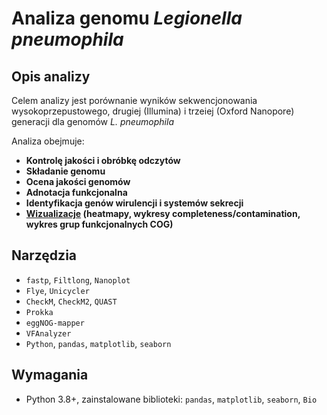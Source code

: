 # Analiza genomu *Legionella pneumophila*

## Opis analizy
Celem analizy jest porównanie wyników sekwencjonowania wysokoprzepustowego, drugiej (Illumina) i trzeiej (Oxford Nanopore) generacji dla genomów *L. pneumophila*

Analiza obejmuje:

- **Kontrolę jakości i obróbkę odczytów**
- **Składanie genomu**
- **Ocena jakości genomów**
- **Adnotacja funkcjonalna**
- **Identyfikacja genów wirulencji i systemów sekrecji**
- **[Wizualizacje](./Wizualizacje/) (heatmapy, wykresy completeness/contamination, wykres grup funkcjonalnych COG)**

## Narzędzia
- `fastp`, `Filtlong`, `Nanoplot`
- `Flye`, `Unicycler`
- `CheckM`, `CheckM2`, `QUAST`
- `Prokka`
- `eggNOG-mapper`
- `VFAnalyzer`
- `Python`, `pandas`, `matplotlib`, `seaborn`


## Wymagania
- Python 3.8+, zainstalowane biblioteki: `pandas`, `matplotlib`, `seaborn`, `Bio`


